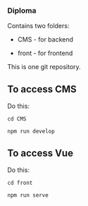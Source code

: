 ### Diploma

Contains two folders:

* CMS - for backend

* front - for frontend

This is one git repository.

## To access CMS

Do this:

`cd CMS`

`npm run develop`

## To access Vue

Do this:

`cd front`

`npm run serve`
